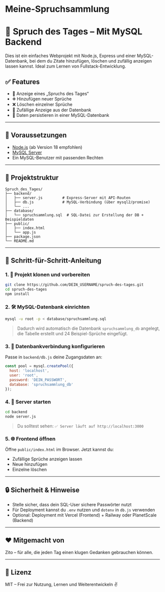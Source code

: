 # Meine-Spruchsammlung
# 🧠 Spruch des Tages – Mit MySQL Backend

Dies ist ein einfaches Webprojekt mit Node.js, Express und einer MySQL-Datenbank, bei dem du Zitate hinzufügen, löschen und zufällig anzeigen lassen kannst. Ideal zum Lernen von Fullstack-Entwicklung.

## ✅ Features

- 🎯 Anzeige eines „Spruchs des Tages“
- ➕ Hinzufügen neuer Sprüche
- ❌ Löschen einzelner Sprüche
- 🔁 Zufällige Anzeige aus der Datenbank
- 💾 Daten persistieren in einer MySQL-Datenbank

---

## 🔧 Voraussetzungen

- [Node.js](https://nodejs.org/) (ab Version 18 empfohlen)
- [MySQL Server](https://dev.mysql.com/downloads/)
- Ein MySQL-Benutzer mit passenden Rechten

---

## 📁 Projektstruktur

```
Spruch_des_Tages/
├── backend/
│   ├── server.js         # Express-Server mit API-Routen
│   ├── db.js             # MySQL-Verbindung (über mysql2/promise)
│   └── ...
├── database/
│   └── spruchsammlung.sql  # SQL-Datei zur Erstellung der DB + Beispieldaten
├── public/
│   ├── index.html
│   └── app.js
├── package.json
└── README.md
```

---

## 🧪 Schritt-für-Schritt-Anleitung

### 1. 🔌 Projekt klonen und vorbereiten
```bash
git clone https://github.com/DEIN_USERNAME/spruch-des-tages.git
cd spruch-des-tages
npm install
```

### 2. 🛠️ MySQL-Datenbank einrichten
```bash
mysql -u root -p < database/spruchsammlung.sql
```
> Dadurch wird automatisch die Datenbank `spruchsammlung_db` angelegt, die Tabelle erstellt und 24 Beispiel-Sprüche eingefügt.


### 3. 🧬 Datenbankverbindung konfigurieren
Passe in `backend/db.js` deine Zugangsdaten an:
```js
const pool = mysql.createPool({
  host: 'localhost',
  user: 'root',
  password: 'DEIN_PASSWORT',
  database: 'spruchsammlung_db'
});
```

### 4. 🚀 Server starten
```bash
cd backend
node server.js
```
> Du solltest sehen: `✅ Server läuft auf http://localhost:3000`


### 5. 🌐 Frontend öffnen
Öffne `public/index.html` im Browser. Jetzt kannst du:
- Zufällige Sprüche anzeigen lassen
- Neue hinzufügen
- Einzelne löschen

---

## 🔒 Sicherheit & Hinweise
- Stelle sicher, dass dein SQL-User sichere Passwörter nutzt
- Für Deployment kannst du `.env` nutzen und `dotenv` in `db.js` verwenden
- Optional: Deployment mit Vercel (Frontend) + Railway oder PlanetScale (Backend)

---

## ❤️ Mitgemacht von
Zito  – für alle, die jeden Tag einen klugen Gedanken gebrauchen können.

---

## 📜 Lizenz
MIT – Frei zur Nutzung, Lernen und Weiterentwickeln ✌️
